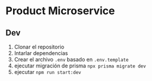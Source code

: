 # Product Microservice

## Dev

1. Clonar el repositorio
2. Intarlar dependencias
3. Crear el archivo `.env` basado en `.env.template`
4. ejecutar migración de prisma `npx prisma migrate dev`
5. ejecutar `npm run start:dev`